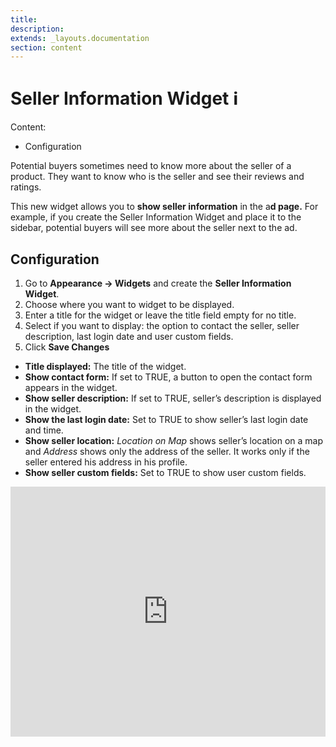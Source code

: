 ```yaml
---
title:
description:
extends: _layouts.documentation
section: content
---
```


# Seller Information Widget ℹ️

Content:
- Configuration


Potential buyers sometimes need to know more about the seller of a product. They want to know who is the seller and see their reviews and ratings.

This new widget allows you to **show seller information** in the a**d page.** 
For example, if you create the Seller Information Widget and place it to the sidebar, potential buyers will see more about the seller next to the ad.

## Configuration

1.  Go to  **Appearance -> Widgets**  and create the  **Seller Information Widget**.
2.  Choose where you want to widget to be displayed.
3.  Enter a title for the widget or leave the title field empty for no title.
4.  Select if you want to display: the option to contact the seller, seller description, last login date and user custom fields.
5.  Click  **Save Changes**


- **Title displayed:**  The title of the widget.
- **Show contact form:**  If set to TRUE, a button to open the contact form appears in the widget.
- **Show seller description:**  If set to TRUE, seller’s description is displayed in the widget.
- **Show the last login date:**  Set to TRUE to show seller’s last login date and time.
- **Show seller location:**  _Location on Map_  shows seller’s location on a map and  _Address_  shows only the address of the seller. It works only if the seller entered his address in his profile.
- **Show seller custom fields:**  Set to TRUE to show user custom fields.


<iframe width="100%" height="400px" src="https://www.youtube.com/embed/uOaAZeosMXw" title="Yclas video" frameborder="0" allow="accelerometer; autoplay; clipboard-write; encrypted-media; gyroscope; picture-in-picture" allowfullscreen></iframe>
 
